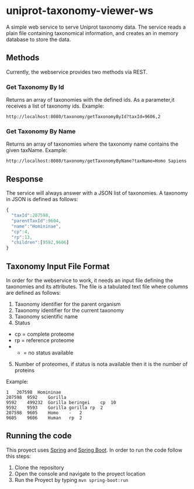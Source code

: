 uniprot-taxonomy-viewer-ws
==========================

A simple web service to serve Uniprot taxonomy data. The service reads a plain file containing taxonomical information, and creates an in memory database to store the data.

## Methods

Currently, the webservice provides two methods vía REST.

### Get Taxonomy By Id

Returns an array of taxonomies with the defined ids. As a parameter,it receives a list of taxonomy ids. Example:

```
http://localhost:8080/taxonomy/getTaxonomyById?taxId=9606,2
```

### Get Taxonomy By Name

Returns an array of taxonomies where the taxonomy name contains the given taxName. Example:

```
http://localhost:8080/taxonomy/getTaxonomyByName?taxName=Homo Sapiens
```

## Response

The service will always answer with a JSON list of taxonomies. A taxonomy in JSON is defined as follows:

```javascript
{
  "taxId":207598,
  "parentTaxId":9604,
  "name":"Homininae",
  "cp":4,
  "rp":13,
  "children":[9592,9606]
}
```

## Taxonomy Input File Format

In order for the webservice to work, it needs an input file defining the taxonomies and its attributes. The file is a tabulated text file where columns are defined as follows:

1. Taxonomy identifier for the parent organism
2. Taxonomy identifier for the current taxonomy
3. Taxonomy scientific name
4. Status 
  * cp = complete proteome
  * rp = reference proteome
  * - = no status available
5. Number of proteomes, if status is nota available then it is the number of proteins

Example:

```
1	207598	Homininae
207598	9592	Gorilla
9592	499232	Gorilla beringei	cp	10
9592	9593	Gorilla gorilla	rp	2
207598	9605	Homo	-	2
9605	9606	Human	rp	2
```

## Running the code

This proyect uses [Spring](https://spring.io) and [Spring Boot](http://projects.spring.io/spring-boot/). In order to run the code follow this steps:

1. Clone the repository
2. Open the console and navigate to the proyect location
3. Run the Proyect by typing ```mvn spring-boot:run```

